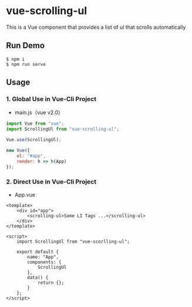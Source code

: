 # vue-scrolling-ul

This is a Vue component that provides a list of ul that scrolls automatically

## Run Demo

```shell
$ npm i
$ npm run serve
```

## Usage

### 1. Global Use in Vue-Cli Project

-   main.js（vue v2.0）

```js
import Vue from "vue";
import ScrollingUl from "vue-scrolling-ul";

Vue.use(ScrollingUl);

new Vue({
	el: "#app",
	render: h => h(App)
});
```

### 2. Direct Use in Vue-Cli Project

-   App.vue

````vue
<template>
	<div id="app">
		<scrolling-ul>Some LI Tags ...</scrolling-ul>
	</div>
</template>

<script>
	import ScrollingUl from "vue-scorlling-ul";

	export default {
		name: "App",
		components: {
			ScrollingUl
		},
		data() {
			return {};
		}
	};
</script>
````
